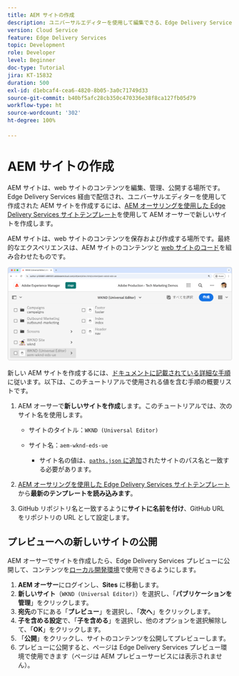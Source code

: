 ```yaml
---
title: AEM サイトの作成
description: ユニバーサルエディターを使用して編集できる、Edge Delivery Services の AEM Sites のサイトを作成します。
version: Cloud Service
feature: Edge Delivery Services
topic: Development
role: Developer
level: Beginner
doc-type: Tutorial
jira: KT-15832
duration: 500
exl-id: d1ebcaf4-cea6-4820-8b05-3a0c71749d33
source-git-commit: b40bf5afc28cb350c470336e38f8ca127fb05d79
workflow-type: ht
source-wordcount: '302'
ht-degree: 100%

---
```


# AEM サイトの作成

AEM サイトは、web サイトのコンテンツを編集、管理、公開する場所です。Edge Delivery Services 経由で配信され、ユニバーサルエディターを使用して作成された AEM サイトを作成するには、[AEM オーサリングを使用した Edge Delivery Services サイトテンプレート](https://github.com/adobe-rnd/aem-boilerplate-xwalk/releases)を使用して AEM オーサーで新しいサイトを作成します。

AEM サイトは、web サイトのコンテンツを保存および作成する場所です。最終的なエクスペリエンスは、AEM サイトのコンテンツと [web サイトのコード](./1-new-code-project.md)を組み合わせたものです。

![Edge Delivery Services とユニバーサルエディターの新しい AEM サイト](./assets/2-new-aem-site/new-site.png)

新しい AEM サイトを作成するには、[ドキュメントに記載されている詳細な手順](https://experienceleague.adobe.com/ja/docs/experience-manager-cloud-service/content/edge-delivery/wysiwyg-authoring/edge-dev-getting-started#create-aem-site)に従います。以下は、このチュートリアルで使用される値を含む手順の概要リストです。
1. AEM オーサーで&#x200B;**新しいサイトを作成**&#x200B;します。このチュートリアルでは、次のサイト名を使用します。
   * サイトのタイトル：`WKND (Universal Editor)`
   * サイト名：`aem-wknd-eds-ue`

      * サイト名の値は、[`paths.json` に追加](https://experienceleague.adobe.com/ja/docs/experience-manager-cloud-service/content/edge-delivery/wysiwyg-authoring/path-mapping)されたサイトのパス名と一致する必要があります。

2. [AEM オーサリングを使用した Edge Delivery Services サイトテンプレート](https://github.com/adobe-rnd/aem-boilerplate-xwalk/releases)から&#x200B;**最新のテンプレートを読み込みます**。
3. GitHub リポジトリ名と一致するように&#x200B;**サイトに名前を付け**、GitHub URL をリポジトリの URL として設定します。

## プレビューへの新しいサイトの公開

AEM オーサーでサイトを作成したら、Edge Delivery Services プレビューに公開して、コンテンツを[ローカル開発環境](./3-local-development-environment.md)で使用できるようにします。

1. **AEM オーサー**&#x200B;にログインし、**Sites** に移動します。
2. **新しいサイト**（`WKND (Universal Editor)`）を選択し、「**パブリケーションを管理**」をクリックします。
3. **宛先**&#x200B;の下にある「**プレビュー**」を選択し、「**次へ**」をクリックします。
4. **子を含める設定**&#x200B;で、「**子を含める**」を選択し、他のオプションを選択解除して、「**OK**」をクリックします。
5. 「**公開**」をクリックし、サイトのコンテンツを公開してプレビューします。
6. プレビューに公開すると、ページは Edge Delivery Services プレビュー環境で使用できます（ページは AEM プレビューサービスには表示されません）。
